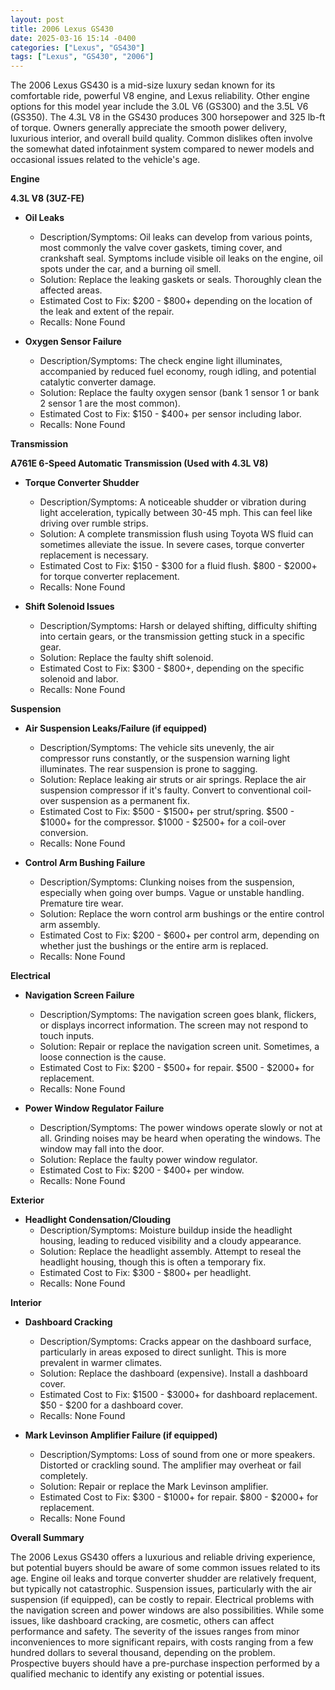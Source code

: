 ```yaml
---
layout: post
title: 2006 Lexus GS430
date: 2025-03-16 15:14 -0400
categories: ["Lexus", "GS430"]
tags: ["Lexus", "GS430", "2006"]
---
```

The 2006 Lexus GS430 is a mid-size luxury sedan known for its comfortable ride, powerful V8 engine, and Lexus reliability. Other engine options for this model year include the 3.0L V6 (GS300) and the 3.5L V6 (GS350). The 4.3L V8 in the GS430 produces 300 horsepower and 325 lb-ft of torque. Owners generally appreciate the smooth power delivery, luxurious interior, and overall build quality. Common dislikes often involve the somewhat dated infotainment system compared to newer models and occasional issues related to the vehicle's age.

**Engine**

**4.3L V8 (3UZ-FE)**

*   **Oil Leaks**
    *   Description/Symptoms: Oil leaks can develop from various points, most commonly the valve cover gaskets, timing cover, and crankshaft seal. Symptoms include visible oil leaks on the engine, oil spots under the car, and a burning oil smell.
    *   Solution: Replace the leaking gaskets or seals. Thoroughly clean the affected areas.
    *   Estimated Cost to Fix: $200 - $800+ depending on the location of the leak and extent of the repair.
    *   Recalls: None Found

*   **Oxygen Sensor Failure**
    *   Description/Symptoms: The check engine light illuminates, accompanied by reduced fuel economy, rough idling, and potential catalytic converter damage.
    *   Solution: Replace the faulty oxygen sensor (bank 1 sensor 1 or bank 2 sensor 1 are the most common).
    *   Estimated Cost to Fix: $150 - $400+ per sensor including labor.
    *   Recalls: None Found

**Transmission**

**A761E 6-Speed Automatic Transmission (Used with 4.3L V8)**

*   **Torque Converter Shudder**
    *   Description/Symptoms: A noticeable shudder or vibration during light acceleration, typically between 30-45 mph. This can feel like driving over rumble strips.
    *   Solution: A complete transmission flush using Toyota WS fluid can sometimes alleviate the issue. In severe cases, torque converter replacement is necessary.
    *   Estimated Cost to Fix: $150 - $300 for a fluid flush. $800 - $2000+ for torque converter replacement.
    *   Recalls: None Found

*   **Shift Solenoid Issues**
    *   Description/Symptoms: Harsh or delayed shifting, difficulty shifting into certain gears, or the transmission getting stuck in a specific gear.
    *   Solution: Replace the faulty shift solenoid.
    *   Estimated Cost to Fix: $300 - $800+, depending on the specific solenoid and labor.
    *   Recalls: None Found

**Suspension**

*   **Air Suspension Leaks/Failure (if equipped)**
    *   Description/Symptoms: The vehicle sits unevenly, the air compressor runs constantly, or the suspension warning light illuminates. The rear suspension is prone to sagging.
    *   Solution: Replace leaking air struts or air springs. Replace the air suspension compressor if it's faulty. Convert to conventional coil-over suspension as a permanent fix.
    *   Estimated Cost to Fix: $500 - $1500+ per strut/spring. $500 - $1000+ for the compressor. $1000 - $2500+ for a coil-over conversion.
    *   Recalls: None Found

*   **Control Arm Bushing Failure**
    *   Description/Symptoms: Clunking noises from the suspension, especially when going over bumps. Vague or unstable handling. Premature tire wear.
    *   Solution: Replace the worn control arm bushings or the entire control arm assembly.
    *   Estimated Cost to Fix: $200 - $600+ per control arm, depending on whether just the bushings or the entire arm is replaced.
    *   Recalls: None Found

**Electrical**

*   **Navigation Screen Failure**
    *   Description/Symptoms: The navigation screen goes blank, flickers, or displays incorrect information. The screen may not respond to touch inputs.
    *   Solution: Repair or replace the navigation screen unit. Sometimes, a loose connection is the cause.
    *   Estimated Cost to Fix: $200 - $500+ for repair. $500 - $2000+ for replacement.
    *   Recalls: None Found

*   **Power Window Regulator Failure**
    *   Description/Symptoms: The power windows operate slowly or not at all. Grinding noises may be heard when operating the windows. The window may fall into the door.
    *   Solution: Replace the faulty power window regulator.
    *   Estimated Cost to Fix: $200 - $400+ per window.
    *   Recalls: None Found

**Exterior**

*   **Headlight Condensation/Clouding**
    *   Description/Symptoms: Moisture buildup inside the headlight housing, leading to reduced visibility and a cloudy appearance.
    *   Solution: Replace the headlight assembly. Attempt to reseal the headlight housing, though this is often a temporary fix.
    *   Estimated Cost to Fix: $300 - $800+ per headlight.
    *   Recalls: None Found

**Interior**

*   **Dashboard Cracking**
    *   Description/Symptoms: Cracks appear on the dashboard surface, particularly in areas exposed to direct sunlight. This is more prevalent in warmer climates.
    *   Solution: Replace the dashboard (expensive). Install a dashboard cover.
    *   Estimated Cost to Fix: $1500 - $3000+ for dashboard replacement. $50 - $200 for a dashboard cover.
    *   Recalls: None Found

*   **Mark Levinson Amplifier Failure (if equipped)**
    *   Description/Symptoms: Loss of sound from one or more speakers. Distorted or crackling sound. The amplifier may overheat or fail completely.
    *   Solution: Repair or replace the Mark Levinson amplifier.
    *   Estimated Cost to Fix: $300 - $1000+ for repair. $800 - $2000+ for replacement.
    *   Recalls: None Found

**Overall Summary**

The 2006 Lexus GS430 offers a luxurious and reliable driving experience, but potential buyers should be aware of some common issues related to its age. Engine oil leaks and torque converter shudder are relatively frequent, but typically not catastrophic. Suspension issues, particularly with the air suspension (if equipped), can be costly to repair. Electrical problems with the navigation screen and power windows are also possibilities. While some issues, like dashboard cracking, are cosmetic, others can affect performance and safety. The severity of the issues ranges from minor inconveniences to more significant repairs, with costs ranging from a few hundred dollars to several thousand, depending on the problem. Prospective buyers should have a pre-purchase inspection performed by a qualified mechanic to identify any existing or potential issues.

